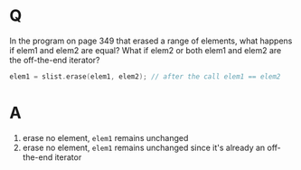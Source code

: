 # Q
In the program on page 349 that erased a range of
elements, what happens if elem1 and elem2 are equal? What if elem2 or
both elem1 and elem2 are the off-the-end iterator?
```c++
elem1 = slist.erase(elem1, elem2); // after the call elem1 == elem2
```

# A
1. erase no element, `elem1` remains unchanged
2. erase no element, `elem1` remains unchanged since it's already an off-the-end iterator